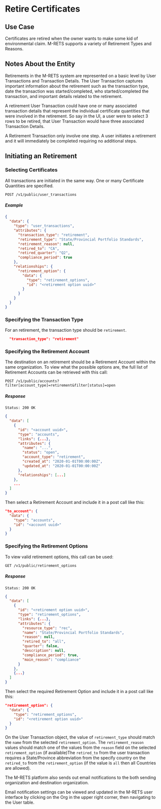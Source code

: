 # Retire Certificates

## Use Case

Certificates are retired when the owner wants to make some kid of environmental claim. M-RETS supports a variety of Retirement Types and Reasons.

## Notes About the Entity

Retirements in the M-RETS system are represented on a basic level by User Transactions and Transaction Details. The User Transaction captures important information about the retirement such as the transaction type, date the transaction was started/completed, who started/completed the transaction, and important details related to the retirement.

A retirement User Transaction could have one or many associated transaction details that represent the individual certificate quantities that were involved in the retirement. So say in the UI, a user were to select 3 rows to be retired, that User Transaction would have three associated Transaction Details.

A Retirement Transaction only involve one step. A user initiates a retirement and it will immediately be completed requiring no additional steps.


## Initiating an Retirement

### Selecting Certificates

All transactions are initiated in the same way. One or many Certificate Quantities are specified.

    POST /v1/public/user_transactions
##### Example
```json
{
  "data": {
    "type": "user_transactions",
    "attributes": {
      "transaction_type": "retirement",
      "retirement_type": "State/Provincial Portfolio Standards",
      "retirement_reason": null,
      "retired_to": "CA",
      "retired_quarter": "Q2",
      "compliance_period": true
    },
    "relationships": {
      "retirement_option": {
        "data": {
          "type": "retirement_options",
          "id": "<retirement option uuid>"
        }
      }
    }
  }
}
```

### Specifying the Transaction Type

For an retirement, the transaction type should be `retirement`.

```json
  "transaction_type": "retirement"
```

### Specifying the Retirement Account

The destination on an retirement should be a Retirement Account within the same organization. To view what the possible options are, the full list of Retirement Accounts can be retrieved with this call:

    POST /v1/public/accounts?filter[account_type]=retirement&filter[status]=open

##### Response
    Status: 200 OK
```json
{
  "data": [
    {
      "id": "<account uuid>",
      "type": "accounts",
      "links": {...},
      "attributes": {
        "name": "...",
        "status": "open",
        "account_type": "retirement",
        "created_at": "2020-01-01T00:00:00Z",
        "updated_at": "2020-01-01T00:00:00Z"
      },
      "relationships": [...]
    },
    ...
  ]
}
```

Then select a Retirement Account and include it in a post call like this:

```json
"to_account": {
  "data": {
    "type": "accounts",
    "id": "<account uuid>"
  }
}
```

### Specifying the Retirement Options

To view valid retirement options, this call can be used:

    GET /v1/public/retirement_options
##### Response
    Status: 200 OK
```json
{
  "data": [
    {
      "id": "<retirement option uuid>",
      "type": "retirement_options",
      "links": {...},
      "attributes": {
        "resource_type": "rec",
        "name": "State/Provincial Portfolio Standards",
        "reason": null,
        "retired_to": "all",
        "quarter": false,
        "description": null,
        "compliance_period": true,
        "main_reason": "compliance"
      }
    },
    {...}
  ]
}
```

Then select the required Retirement Option and include it in a post call like this:

```json
"retirement_option": {
  "data": {
    "type": "retirement_options",
    "id": "<retirement option uuid>"
  }
}
```

On the User Transaction object, the value of `retirement_type` should match the `name` from the selected `retirement_option`.
The `retirement_reason` values should match one of the values from the `reason` field on the selected `retirement_option` (if available)The `retired_to` from the user transaction requires a State/Province abbreviation from the specify country on the `retired_to` from the `retirement_option` (if the value is `all` then all Countries are allowed).

The M-RETS platform also sends out email notifications to the both sending organization and destination organization.

Email notification settings can be viewed and updated in the M-RETS user interface by clicking on the Org in the upper right corner, then navigating to the User table.
